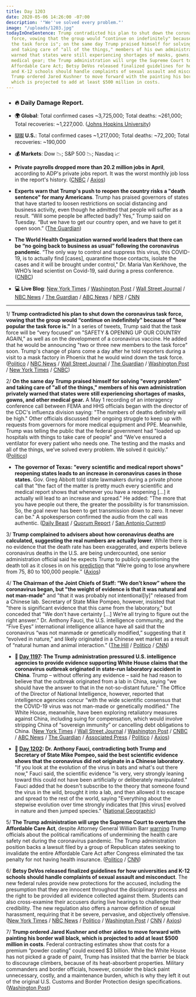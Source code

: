 ```yaml
---
title: Day 1203
date: 2020-05-06 14:26:00 -07:00
description: '"We''ve solved every problem."'
image: "/uploads/1203.jpg"
todayInOneSentence: Trump contradicted his plan to shut down the coronavirus task
  force, vowing that the group would “continue on indefinitely" because of "how popular
  the task force is"; on the same day Trump praised himself for solving "every problem"
  and taking care of "all of the things," members of his own administration privately
  warned that states were still experiencing shortages of masks, gowns, and other
  medical gear; the Trump administration will urge the Supreme Court to overturn the
  Affordable Care Act; Betsy DeVos released finalized guidelines for how universities
  and K-12 schools should handle complaints of sexual assault and misconduct; and
  Trump ordered Jared Kushner to move forward with the painting his border wall black,
  which is projected to add at least $500 million in costs.
---
```


* ### 🔥 Daily Damage Report.

* **🌍 Global**: Total confirmed cases \~3,725,000; Total deaths: \~261,000; Total recoveries: \~1,227,000. ([Johns Hopkins University](https://coronavirus.jhu.edu/map.html))

* **🇺🇸 U.S.**: Total confirmed cases \~1,217,000; Total deaths: \~72,200; Total recoveries: \~190,000

* **💰 Markets**: Dow 📉; S&P 500 📉; Nasdaq 📈

* **Private payrolls dropped more than 20.2 million jobs in April**, according to ADP's private jobs report. It was the worst monthly job loss in the report's history. ([CNBC](https://www.cnbc.com/2020/05/06/adp-private-payrolls-april-2020-drop-by-record-20point2-million.html) / [Axios](https://www.axios.com/adp-private-jobs-report-coronavirus-7b14ba73-863a-4375-849a-d9a1dc716791.html))

* **Experts warn that Trump's push to reopen the country risks a "death sentence" for many Americans**. Trump has praised governors of states that have started to loosen restrictions on social distancing and business activity, even though he admitted that people will suffer as a result. “Will some people be affected badly? Yes,” Trump said on Tuesday. “But we have to get our country open, and we have to get it open soon.” ([The Guardian](https://www.theguardian.com/us-news/2020/may/06/trump-economy-reopen-us-experts-warning))

* **The World Health Organization warned world leaders that there can be “no going back to business as usual” following the coronavirus pandemic**. “The only way to control and suppress this virus, this COVID-19, is to actually find \[cases\], quarantine those contacts, isolate the cases and it will be brought under control," Dr. Maria Van Kerkhove, the WHO’s lead scientist on Covid-19, said during a press conference. ([CNBC](https://www.cnbc.com/2020/05/06/coronavirus-who-says-there-can-be-no-going-back-to-business-as-usual.html))

* **💻 Live Blog**: [New York Times](https://www.nytimes.com/2020/05/06/us/coronavirus-live-updates.html) / [Washington Post](https://www.washingtonpost.com/nation/2020/05/06/coronavirus-update-us/?hpid=hp_hp-banner-main_virus-ticker-1230am%3Aprime-time%2Fpromo&itid=hp_hp-banner-main_virus-ticker-1230am%3Aprime-time%2Fpromo) / [Wall Street Journal](https://www.wsj.com/livecoverage/coronavirus-2020-05-06?mod=theme_coronavirus-ribbon) / [NBC News](https://www.nbcnews.com/health/health-news/live-blog/2020-05-06-coronavirus-news-n1200996) / [The Guardian](https://www.theguardian.com/world/live/2020/may/06/us-coronavirus-live-trump-taskforce-fauci-reopening-latest-news-updates) / [ABC News](https://abcnews.go.com/Health/coronavirus-updates-uk-death-toll-covid-19-highest/story?id=70528037&cid=clicksource_4380645_2_heads_hero_live_hero_hed) / [NPR](https://www.npr.org/sections/coronavirus-live-updates) / [CNN](https://www.cnn.com/us/live-news/us-coronavirus-update-05-06-20/index.html)

---

1/ **Trump contradicted his plan to shut down the coronavirus task force, vowing that the group would “continue on indefinitely" because of "how popular the task force is."** In a series of tweets, Trump said that the task force will be “very focused” on "SAFETY & OPENING UP OUR COUNTRY AGAIN," as well as on the development of a coronavirus vaccine. He added that he would be announcing "two or three new members to the task force" soon. Trump's change of plans come a day after he told reporters during a visit to a mask factory in Phoenix that he would wind down the task force. ([Politico](https://www.politico.com/news/2020/05/06/trump-white-house-coronavirus-task-force-239900) / [NBC News](https://www.nbcnews.com/politics/white-house/change-plans-trump-now-says-coronavirus-task-force-will-continue-n1201141) / [Wall Street Journal](https://www.wsj.com/articles/trump-says-coronavirus-task-force-to-shift-focus-to-safety-and-reopening-economy-11588771597?mod=hp_lead_pos1) / [The Guardian](https://www.theguardian.com/us-news/2020/may/06/trump-coronavirus-white-house-taskforce-covid-19) / [Washington Post](https://www.washingtonpost.com/nation/2020/05/06/coronavirus-update-us/#link-A2DMXJCUIJBTJHR6MMZDBP2UTQ) / [New York Times](https://www.nytimes.com/2020/05/06/us/coronavirus-updates.html?action=click&module=Spotlight&pgtype=Homepage#link-3198a634) / [CNBC](https://www.cnbc.com/2020/05/06/trump-says-coronavirus-task-force-will-keep-working-indefinitely-with-a-focus-on-vaccines-and-reopening.html))

2/ **On the same day Trump praised himself for solving "every problem" and taking care of "all of the things," members of his own administration privately warned that states were still experiencing shortages of masks, gowns, and other medical gear.** A May 1 recording of an interagency conference call between FEMA and HHS officials began with the director of the CDC's influenza division saying: "The numbers of deaths definitely will be high." Other officials discussed their ongoing struggle to keep up with requests from governors for more medical equipment and PPE. Meanwhile, Trump was telling the public that the federal government had "loaded up hospitals with things to take care of people" and “We’ve ensured a ventilator for every patient who needs one. The testing and the masks and all of the things, we’ve solved every problem. We solved it quickly.” ([Politico](https://www.politico.com/news/2020/05/06/trump-fema-hhs-coronavirus-response-239652))

* **The governor of Texas: "every scientific and medical report shows" reopening states leads to an increase in coronavirus cases in those states.** Gov. Greg Abbott told state lawmakers during a private phone call that "the fact of the matter is pretty much every scientific and medical report shows that whenever you have a reopening \[...\] it actually will lead to an increase and spread." He added: "The more that you have people out there, the greater the possibility is for transmission. So, the goal never has been to get transmission down to zero. It never can be." A spokesperson confirmed the audio from the call was authentic. ([Daily Beast](https://www.thedailybeast.com/texas-governor-greg-abbott-admits-dangers-of-reopening-state-on-private-call-with-lawmakers/) / [Quorum Report](http://www.quorumreport.com/buzz/Buzz_Print_List.cfm) / [San Antonio Current](https://www.sacurrent.com/the-daily/archives/2020/05/05/texas-gov-greg-abbott-caught-on-recording-saying-reopening-will-increase-spread-of-coronavirus))

3/ **Trump complained to advisers about how coronavirus deaths are calculated, suggesting the real numbers are actually lower**. While there is no evidence that the death rate has been exaggerated, and experts believe coronavirus deaths in the U.S. are being undercounted, one senior administration official said he expects Trump to publicly questioning the death toll as it closes in on his [prediction](https://whatthefuckjusthappenedtoday.com/2020/05/04/day-1201/#2-trump-revised-his-estimated-corona) that “We’re going to lose anywhere from 75, 80 to 100,000 people.” ([Axios](https://www.axios.com/trump-coronavirus-death-toll-d8ba60a4-316b-4d1e-8595-74970c15fb34.html))

4/ **The Chairman of the Joint Chiefs of Staff: “We don’t know” where the coronavirus began, but "the weight of evidence is that it was natural and not man-made"** and "that it was probably not intentional\[ly\]" released from a Chinese lab. Secretary of State Mike Pompeo, however, insisted that "there is significant evidence that this came from the laboratory," but conceded that "We don't have certainty \[...\] We’re all trying to figure out the right answer." Dr. Anthony Fauci, the U.S. intelligence community, and the “Five Eyes” international intelligence alliance have all said that the coronavirus “was not manmade or genetically modified,” suggesting that it “evolved in nature,” and likely originated in a Chinese wet market as a result of “natural human and animal interaction.” ([The Hill](https://thehill.com/policy/defense/496241-joint-chiefs-of-staff-chairman-says-evidence-suggests-coronavirus-was-not) / [Politico](https://www.politico.com/news/2020/05/06/mike-pompeo-wuhan-lab-coronavirus-239985) / [CNN](https://www.cnn.com/2020/05/06/politics/pompeo-wuhan-lab/index.html))

* **📌 [Day 1197](https://whatthefuckjusthappenedtoday.com/2020/04/30/day-1197/#5-the-trump-administration-pressured): The Trump administration pressured U.S. intelligence agencies to provide evidence supporting White House claims that the coronavirus outbreak originated in state-run laboratory accident in China**. Trump – without offering any evidence – said he had reason to believe that the outbreak originated from a lab in China, saying "we should have the answer to that in the not-so-distant future." The Office of the Director of National Intelligence, however, reported that intelligence agencies concur “with the wide scientific consensus that the COVID-19 virus was not man-made or genetically modified." The White House, meanwhile, have been exploring retaliatory measures against China, including suing for compensation, which would involve stripping China of “sovereign immunity” or cancelling debt obligations to China.  ([New York Times](https://www.nytimes.com/2020/04/30/us/politics/trump-administration-intelligence-coronavirus-china.html?referringSource=articleShare) / [Wall Street Journal](https://www.wsj.com/articles/u-s-intelligence-agencies-say-coronavirus-originated-in-china-wasnt-man-madeor-genetically-modified-11588260228?mod=hp_lista_pos3) / [Washington Post](https://www.washingtonpost.com/business/2020/04/30/trump-china-coronavirus-retaliation/) / [CNBC](https://www.cnbc.com/2020/04/30/coronavirus-trump-suspects-covid-19-came-from-china-lab.html) / [ABC News](https://abcnews.go.com/Politics/white-house-orders-intel-agencies-investigate-china-world/story?id=70404212) / [The Guardian](https://www.theguardian.com/world/2020/apr/30/cia-pushes-back-at-trump-efforts-to-link-coronavirus-to-chinese-laboratories) / [Associated Press](https://apnews.com/c9499f7b8ab2ae7097c8588f1ccdddea) / [Politico](https://www.politico.com/news/2020/04/30/intel-agency-rules-out-coronavirus-man-made-origin-theory-226269) / [Axios](https://www.axios.com/coronavirus-wuhan-lab-dni-eca897a7-85aa-4a06-a74e-9fd655c4be78.html))

* **📌 [Day 1202](https://whatthefuckjusthappenedtoday.com/2020/05/05/day-1202/#1-dr-anthony-fauci-contradicting-bot): Dr. Anthony Fauci, contradicting both Trump and Secretary of State Mike Pompeo, said the best scientific evidence shows that the coronavirus did not originate in a Chinese laboratory**. "If you look at the evolution of the virus in bats and what's out there now," Fauci said, the scientific evidence "is very, very strongly leaning toward this could not have been artificially or deliberately manipulated." Fauci added that he doesn't subscribe to the theory that someone found the virus in the wild, brought it into a lab, and then allowed it to escape and spread to the rest of the world, saying "Everything about the stepwise evolution over time strongly indicates that \[this virus\] evolved in nature and then jumped species." ([National Geographic](https://www.nationalgeographic.com/science/2020/05/anthony-fauci-no-scientific-evidence-the-coronavirus-was-made-in-a-chinese-lab-cvd/))

5/ **The Trump administration will urge the Supreme Court to overturn the Affordable Care Act**, despite Attorney General William Barr [warning](https://www.cnn.com/2020/05/05/politics/william-barr-obamacare-supreme-court/index.html) Trump officials about the political ramifications of undermining the health care safety net during the coronavirus pandemic. The Trump administration position backs a lawsuit filed by a group of Republican states seeking to invalidate the entire Affordable Care Act after Congress eliminated the tax penalty for not having health insurance. ([Politico](https://www.politico.com/news/2020/05/06/trump-supreme-court-obamacare-240366) / [CNN](https://www.cnn.com/2020/05/06/politics/trump-obamacare/index.html))

6/ **Betsy DeVos released finalized guidelines for how universities and K-12 schools should handle complaints of sexual assault and misconduct**. The new federal rules provide new protections for the accused, including the presumption that they are innocent throughout the disciplinary process and the right to be provided all evidence collected against them. Students can also cross-examine their accusers during live hearings to challenge their credibility. The new regulation also offers a narrow definition of sexual harassment, requiring that it be severe, pervasive, and objectively offensive. ([New York Times](https://www.nytimes.com/2020/05/06/us/politics/campus-sexual-misconduct-betsy-devos.html) / [NBC News](https://www.nbcnews.com/news/us-news/betsy-devos-releases-final-changes-campus-sexual-assault-policies-n1094491) / [Politico](https://www.politico.com/news/2020/05/06/betsy-devos-sexual-misconduct-rule-schools-240131) / [Washington Post](https://www.washingtonpost.com/local/education/betsy-devos-announces-new-rules-on-campus-sexual-assault-offering-more-rights-to-the-accused/2020/05/06/4d950c7c-8fa0-11ea-a9c0-73b93422d691_story.html) / [CNN](https://www.cnn.com/2020/05/06/politics/education-secretary-betsy-devos-title-ix-regulations/index.html) / [Axios](https://www.axios.com/betsy-devos-campus-sexual-assault-69b24ddb-1ca7-4fd1-878c-0a581763c62b.html))

7/ **Trump ordered Jared Kushner and other aides to move forward with painting his border wall black, which is projected to add at least $500 million in costs**. Federal contracting estimates show that costs for a premium “powder coating" could exceed $3 billion. While the White House has not picked a grade of paint, Trump has insisted that the barrier be black to discourage climbers, because of its heat-absorbent properties. Military commanders and border officials, however, consider the black paint unnecessary, costly, and a maintenance burden, which is why they left it out of the original U.S. Customs and Border Protection design specifications. ([Washington Post](https://www.washingtonpost.com/immigration/trump-border-wall-black-paint/2020/05/06/dbda8ae4-8eff-11ea-8df0-ee33c3f5b0d6_story.html))